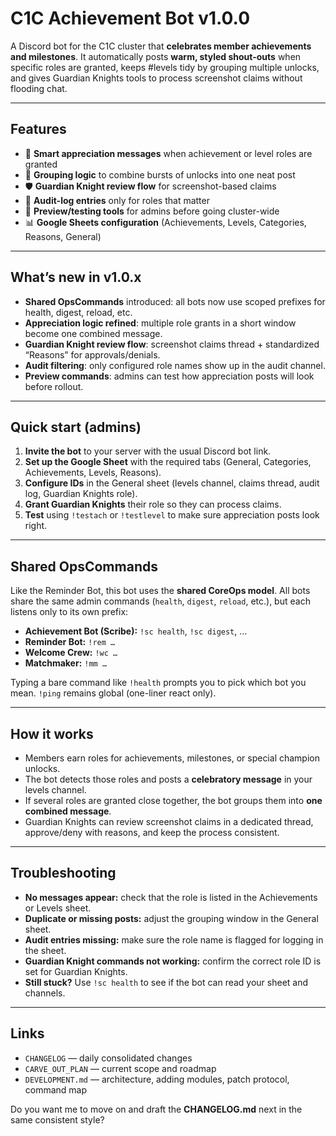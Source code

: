 # C1C Achievement Bot v1.0.0

A Discord bot for the C1C cluster that **celebrates member achievements and milestones**.
It automatically posts **warm, styled shout-outs** when specific roles are granted, keeps #levels tidy by grouping multiple unlocks, and gives Guardian Knights tools to process screenshot claims without flooding chat.

---

## Features

* 🎉 **Smart appreciation messages** when achievement or level roles are granted
* 🧩 **Grouping logic** to combine bursts of unlocks into one neat post
* 🛡 **Guardian Knight review flow** for screenshot-based claims
* 📜 **Audit-log entries** only for roles that matter
* 🧪 **Preview/testing tools** for admins before going cluster-wide
* 📊 **Google Sheets configuration** (Achievements, Levels, Categories, Reasons, General)

--- 

## What’s new in v1.0.x

* **Shared OpsCommands** introduced: all bots now use scoped prefixes for health, digest, reload, etc.
* **Appreciation logic refined**: multiple role grants in a short window become one combined message.
* **Guardian Knight review flow**: screenshot claims thread + standardized “Reasons” for approvals/denials.
* **Audit filtering**: only configured role names show up in the audit channel.
* **Preview commands**: admins can test how appreciation posts will look before rollout.

---

## Quick start (admins)

1. **Invite the bot** to your server with the usual Discord bot link.
2. **Set up the Google Sheet** with the required tabs (General, Categories, Achievements, Levels, Reasons).
3. **Configure IDs** in the General sheet (levels channel, claims thread, audit log, Guardian Knights role).
4. **Grant Guardian Knights** their role so they can process claims.
5. **Test** using `!testach` or `!testlevel` to make sure appreciation posts look right.

---

## Shared OpsCommands

Like the Reminder Bot, this bot uses the **shared CoreOps model**.
All bots share the same admin commands (`health`, `digest`, `reload`, etc.), but each listens only to its own prefix:

* **Achievement Bot (Scribe):** `!sc health`, `!sc digest`, …
* **Reminder Bot:** `!rem …`
* **Welcome Crew:** `!wc …`
* **Matchmaker:** `!mm …`

Typing a bare command like `!health` prompts you to pick which bot you mean.
`!ping` remains global (one-liner react only).

---

## How it works

* Members earn roles for achievements, milestones, or special champion unlocks.
* The bot detects those roles and posts a **celebratory message** in your levels channel.
* If several roles are granted close together, the bot groups them into **one combined message**.
* Guardian Knights can review screenshot claims in a dedicated thread, approve/deny with reasons, and keep the process consistent.

---

## Troubleshooting

* **No messages appear:** check that the role is listed in the Achievements or Levels sheet.
* **Duplicate or missing posts:** adjust the grouping window in the General sheet.
* **Audit entries missing:** make sure the role name is flagged for logging in the sheet.
* **Guardian Knight commands not working:** confirm the correct role ID is set for Guardian Knights.
* **Still stuck?** Use `!sc health` to see if the bot can read your sheet and channels.

---

## Links
- `CHANGELOG` — daily consolidated changes  
- `CARVE_OUT_PLAN` — current scope and roadmap  
- `DEVELOPMENT.md` — architecture, adding modules, patch protocol, command map



Do you want me to move on and draft the **CHANGELOG.md** next in the same consistent style?
